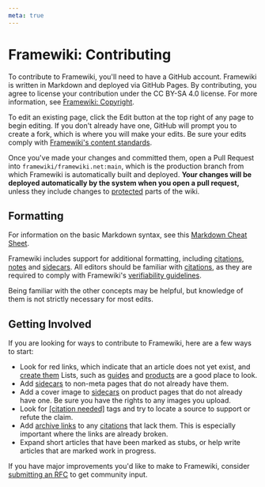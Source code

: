 ```yaml
---
meta: true
---
```

# Framewiki: Contributing
To contribute to Framewiki, you'll need to have a GitHub account. Framewiki is written in Markdown and deployed via GitHub Pages. By contributing, you agree to license your contribution under the CC BY-SA 4.0 license. For more information, see [Framewiki: Copyright](/framewiki:copyright).

To edit an existing page, click the Edit button at the top right of any page to begin editing. If you don't already have one, GitHub will prompt you to create a fork, which is where you will make your edits. Be sure your edits comply with [Framewiki's content standards](/framewiki:guidelines). 

Once you've made your changes and committed them, open a Pull Request into `framewiki/framewiki.net:main`, which is the production branch from which Framewiki is automatically built and deployed. **Your changes will be deployed automatically by the system when you open a pull request,** unless they include changes to [protected](/framewiki:protection) parts of the wiki.

## Formatting
For information on the basic Markdown syntax, see this [Markdown Cheat Sheet](https://www.markdownguide.org/cheat-sheet/).

Framewiki includes support for additional formatting, including [citations](/framewiki:citations), [notes](/framewiki:notes) and [sidecars](/framewiki:sidecars). All editors should be familiar with [citations](/framewiki:citations), as they are required to comply with Framewiki's [verifiability guidelines](/framewiki:guidelines#verifiability). 

Being familiar with the other concepts may be helpful, but knowledge of them is not strictly necessary for most edits.

## Getting Involved
If you are looking for ways to contribute to Framewiki, here are a few ways to start:

- Look for red links, which indicate that an article does not yet exist, and [create them](/framewiki:guidelines#creating-pages) Lists, such as [guides](/guides) and [products](/products) are a good place to look.
- Add [sidecars](/framewiki:sidecars) to non-meta pages that do not already have them.
- Add a cover image to [sidecars](/framewiki:sidecars) on product pages that do not already have one. Be sure you have the rights to any images you upload.
- Look for [[citation needed]](/framewiki:citation-needed) tags and try to locate a source to support or refute the claim.
- Add [archive links](/framewiki:citations#archive-links) to any [citations](/framewiki:citations) that lack them. This is especially important where the links are already broken.
- Expand short articles that have been marked as stubs, or help write articles that are marked work in progress.

If you have major improvements you'd like to make to Framewiki, consider [submitting an RFC](/framewiki:governance#decision-making-process) to get community input.
